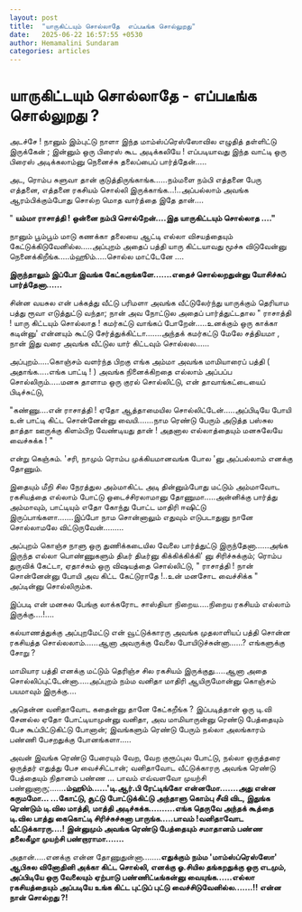 ```yaml
---
layout: post
title:  "யாருகிட்டயும் சொல்லாதே  எப்படீங்க சொல்லுறது"
date:   2025-06-22 16:57:55 +0530
author: Hemamalini Sundaram
categories: articles
---
```


#  யாருகிட்டயும் சொல்லாதே - எப்படீங்க சொல்லுறது ? 

அடச்சே ! நானும் இம்புட்டு நாளா இந்த மாம்ஸ்ப்ரெஸ்ஸோவில எழுதித் தள்ளிட்டு இருக்கேன் ;
இன்னும் ஒரு பிரைஸ் கூட அடிக்கலியே ! எப்படியாவது இந்த வாட்டி ஒரு பிரைஸ்
அடிக்கலாம்னு நெனைச்சு தலைப்பைப் பார்த்தேன்.....

அட, ரொம்ப சுளுவா தான் குடுத்திருங்காங்க......நம்மளை நம்பி எத்தனை பேரு எத்தனை,
எத்தனை ரகசியம் சொல்லி இருக்காங்க...!..அப்பல்லாம் அவங்க ஆரம்பிக்கும்போது சொல்ற மொத
வார்த்தை இதே தான்....

" **யம்மா ராசாத்தி ! ஒன்னை நம்பி சொல்றேன்....இத யாருகிட்டயும் சொல்லாத ...."**

நானும் பூம்பூம் மாடு கணக்கா தலையை ஆட்டி எல்லா விசயத்தையும்
கேட்டுக்கிடுவேனில்ல.....அப்புறம் அதைப் பத்தி யாரு கிட்டயாவது மூச்சு விடுவேன்னு
நெனைக்கிறீங்க.....ம்ஹூம்.....சொல்ல மாட்டேனே ....

**இருந்தாலும் இப்போ இவங்க கேட்கறாங்களே.......எதைச் சொல்லறதுன்னு யோசிச்சுப்
பார்த்தேனா......**

சின்ன வயசுல என் பக்கத்து வீட்டு பரிமளா அவங்க வீட்டுலேர்ந்து யாருக்கும் தெரியாம பத்து
ரூவா எடுத்துட்டு வந்தா; நான் அவ நோட்டுல அதைப் பார்த்துட்டதால " ராசாத்தி ! யாரு
கிட்டயும் சொல்லாத ! கமர்கட்டு வாங்கப் போறேன்.....உனக்கும் ஒரு காக்கா கடின்னு' என்னயும்
கூட்டு சேர்த்துக்கிட்டா.......அந்தக் கமர்கட்டு மேலே சத்தியமா , நான் இது வரை அவங்க
வீட்டுல யார் கிட்டவும் சொல்லல......

அப்புறம்.....கொஞ்சம் வளர்ந்த பிறகு எங்க அம்மா அவங்க மாமியாரைப் பத்தி (
அதாங்க.....எங்க பாட்டி ! ) அவங்க நினைக்கிறதை எல்லாம் அப்பப்ப சொல்லிரும்.....மனசு
தாளாம ஒரு குரல் சொல்லிட்டு, என் தாவாங்கட்டையைப் பிடிச்சுட்டு,

"கண்ணு....என் ராசாத்தி ! ஏதோ ஆத்தாமையில சொல்லிட்டேன்.....அப்பிடியே போயி உன் பாட்டி
கிட்ட சொன்னேன்னு வையி.......நாம ரெண்டு பேரும் அடுத்த பஸ்சுல தாத்தா ஊருக்கு
கிளம்பிற வேண்டியது தான் ! அதனால எல்லாத்தையும் மனசுலேயே வைச்சுக்க ! "

என்று கெஞ்சும். 'சரி, நாமும் ரொம்ப முக்கியமானவங்க போல 'னு அப்பல்லாம் எனக்கு தோணும்.

இதையும் மீறி சில நேரத்துல அம்மாகிட்ட அடி தின்னும்போது மட்டும் அம்மாவோட ரகசியத்தை
எல்லாம் போட்டு ஒடைச்சிரலாமானு தோணுமா.....அன்னிக்கு பார்த்து அம்மாவும், பாட்டியும்
எதோ கோந்து போட்ட மாதிரி ஈஷிட்டு இருப்பாங்களா.......இப்போ நாம சொன்னாலும் எதுவும்
எடுபடாதுனு நானே சொல்லாமலே விட்டுருவேன்.........

அப்புறம் கொஞ்ச நாளு ஒரு துணிக்கடையில வேலை பார்த்துட்டு இருந்தேனா......அங்க இருந்த
எல்லா பொண்ணுகளும் திடீர் திடீர்னு கிக்கிக்கிக்கி' னு சிரிச்சுக்கும்; ரொம்ப துருவிக்
கேட்டா, ஏதாச்சும் ஒரு விஷயத்தை சொல்லிட்டு, " ராசாத்தி ! நான் சொன்னேன்னு போயி அவ
கிட்ட கேட்டுராதே !..உன் மனசோட வைச்சிக்க " அப்டின்னு சொல்லிரும்க.

இப்படி என் மனசுல பேங்கு லாக்கரோட சாஸ்தியா நிறைய.....நிறைய ரகசியம் எல்லாம்
இருக்கு....!\....

கல்யாணத்துக்கு அப்புறமேட்டு என் வூட்டுக்காரரு அவங்க முதலாளியப் பத்தி சொன்ன ரகசியத்த
சொல்லலாம்......ஆனா அவருக்கு வேலை போயிடுச்சுன்னா......? எங்களுக்கு சோறு ?

மாமியார பத்தி எனக்கு மட்டும் தெரிஞ்ச சில ரகசியம் இருக்குது.....ஆனா அதை
சொல்லிப்புட்டேன்னா.....அப்புறம் நம்ம வனிதா மாதிரி ஆயிருமோன்னு கொஞ்சம் பயமாவும்
இருக்கு....

அதென்ன வனிதாவோட கதைன்னு தானே கேட்கறீங்க ? இப்படித்தான் ஒரு டி.வி சேனல்ல ஏதோ
போட்டியாமுன்னு வனிதா, அவ மாமியாருன்னு ரெண்டு பேத்தையும் பேச கூப்பிட்டுகிட்டு
போனான்; இவங்களும் ரெண்டு பேரும் நல்லா அலங்காரம் பண்ணி பேசறதுக்கு போனங்களா.....

அவன் இவங்க ரெண்டு பேரையும் வேற, வேற குரூப்புல போட்டு, நல்லா ஒருத்தரை ஒருத்தர்
எதுத்து பேச வைச்சிட்டான்; வனிதாவோட வீட்டுக்காரரு அவங்க ரெண்டு பேத்தையும் நிதானம் பண்ண
... பாவம் எவ்வளவோ முயற்சி பண்னுனாரு;......**.ம்ஹூம்......'டி.ஆர்.பி ரேட்டிங்கோ
என்னமோ.......அது என்ன கருமமோ... ...கோட்டு, சூட்டு போட்டுக்கிட்டு அந்தாளு கொம்பு
சீவி விட, இதுங்க ரெண்டும் டி.வில மாத்தி, மாத்தி அடிச்சுக்க..........எங்க தெருவே
அந்தக் கூத்தை டி.வில பாத்து கைகொட்டி சிரிச்சுச்சுனா பாருங்க.....பாவம் !வனிதாவோட
வீட்டுக்காரரு....! இன்னுமும் அவங்க ரெண்டு பேத்தையும் சமாதானம் பண்ண தலைகீழா முயற்சி
பண்றாராமா.......**

அதான்.....எனக்கு என்ன தோணுதுன்னா........**எதுக்கும் நம்ம 'மாம்ஸ்ப்ரெஸ்ஸோ' ஆபிசுல
வினோதினி அக்கா கிட்ட சொல்லி, எனக்கு ஓ.சியில தங்கறதுக்கு ஒரு எடமும், அப்பிடியே
ஒரு வேலையும் ஏற்பாடு பண்ணிட்டீங்கன்னு வையுங்க......எல்லா ரகசியத்தையும் அப்படியே உங்க
கிட்ட புட்டுப் புட்டு வைச்சிடுவேனில்ல.......!! என்ன நான் சொல்றது ?!**
